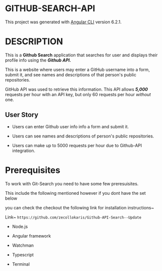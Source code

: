 # GITHUB-SEARCH-API


This project was generated with [Angular CLI](https://github.com/angular/angular-cli) version 6.2.1.

# DESCRIPTION

This is a **Github Search** application that searches for user and displays their profile info using the ***Github API.***

This is a website where users may enter a GitHub username into a form, submit it, and see names and descriptions of that person's public repositories. 

GitHub API was used to retrieve this information. This API allows ***5,000*** requests per hour with an API key, but only 60 requests per hour _without_ one. 


## User Story
- Users can enter Github user info info a form and submit it.

- Users can see names and descriptions of person's public repositories.

- Users can make up to 5000 requests per hour due to Github-API integration.


# Prerequisites

To work with Git-Search you need to have some few preresuisites.

This include the following mentioned however if you dont have the set below 

you can check the checkout the following link for installation instructions~

Link~  ```https://github.com/zecollokaris/Github-API-Search--Update```

- Node.js

- Angular framework

- Watchman

- Typescript

- Terminal

